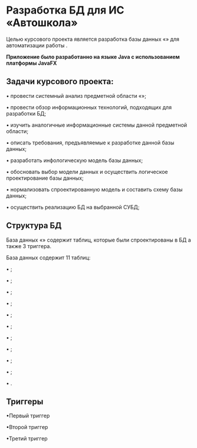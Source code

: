 # Разработка БД для ИС «Автошкола»


Целью курсового проекта является разработка базы данных «» для автоматизации работы .

**Приложение было разработанно на языке Java с использованием платформы JavaFX**

## Задачи курсового проекта: ##

•	провести системный анализ предметной области «»;

•	провести обзор информационных технологий, подходящих для разработки БД;

•	изучить аналогичные информационные системы данной предметной области;

•	описать требования, предъявляемые к разработке данной базы данных;

•	разработать инфологическую модель базы данных;

•	обосновать выбор модели данных и осуществить логическое проектирование базы данных;

•	нормализовать спроектированную модель и составить схему базы данных;

•	осуществить реализацию БД на выбранной СУБД;


## Структура БД ##

База данных «» содержит таблиц, которые были спроектированы в БД а также 3 триггера.

База данных содержит 11 таблиц:

•	;

•	;

•	;

•	;

•	;

•	;

•	;

•	;

•	;

•	;

•	.


## Триггеры ##

•Первый триггер  

•Второй триггер 

•Третий триггер 

